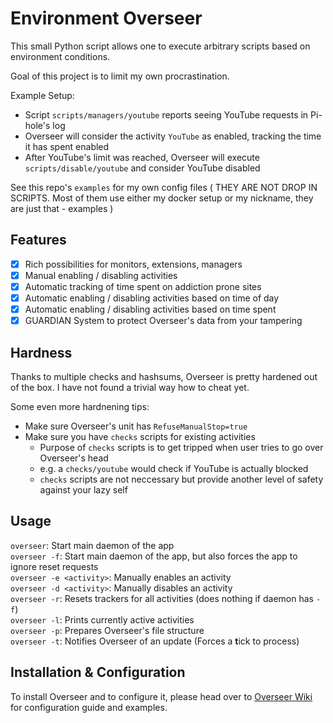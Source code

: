 # Environment Overseer

This small Python script allows one to execute arbitrary scripts based on environment conditions.

Goal of this project is to limit my own procrastination.

Example Setup:
 - Script `scripts/managers/youtube` reports seeing YouTube requests in Pi-hole's log
 - Overseer will consider the activity `YouTube` as enabled, tracking the time it has spent enabled
 - After YouTube's limit was reached, Overseer will execute `scripts/disable/youtube`
 and consider YouTube disabled

See this repo's `examples` for my own config files ( THEY ARE NOT DROP IN SCRIPTS. Most of them use either my docker setup or my nickname, they are just that - examples )

## Features

* [X] Rich possibilities for monitors, extensions, managers
* [X] Manual enabling / disabling activities
* [X] Automatic tracking of time spent on addiction prone sites
* [X] Automatic enabling / disabling activities based on time of day
* [X] Automatic enabling / disabling activities based on time spent
* [x] GUARDIAN System to protect Overseer's data from your tampering 

## Hardness

Thanks to multiple checks and hashsums, Overseer is pretty hardened out of the box. I have not found a trivial way how to cheat yet.

Some even more hardnening tips:
 - Make sure Overseer's unit has `RefuseManualStop=true`
 - Make sure you have `checks` scripts for existing activities
 	- Purpose of `checks` scripts is to get tripped when user tries to go over Overseer's head
	- e.g. a `checks/youtube` would check if YouTube is actually blocked
	- `checks` scripts are not neccessary but provide another level of safety against your lazy self

## Usage

`overseer`: Start main daemon of the app   
`overseer -f`: Start main daemon of the app, but also forces the app to ignore reset requests  
`overseer -e <activity>`: Manually enables an activity  
`overseer -d <activity>`: Manually disables an activity  
`overseer -r`: Resets trackers for all activities (does nothing if daemon has `-f`)  
`overseer -l`: Prints currently active activities  
`overseer -p`: Prepares Overseer's file structure  
`overseer -t`: Notifies Overseer of an update (Forces a **t**ick to process)

## Installation & Configuration

To install Overseer and to configure it, please head over to 
[Overseer Wiki](https://github.com/meowxiik/environment-overseer/wiki) for configuration guide and examples.

